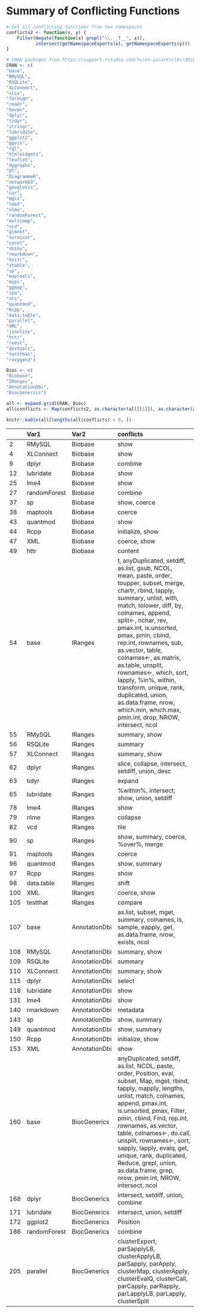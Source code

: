 <!-- README.md is generated from README.Rmd. Please edit that file -->
Summary of Conflicting Functions
================================

``` r
# Get all conflicting functions from two namespaces
conflicts2 <- function(x, y) {
    Filter(Negate(function(x) grepl("\\.__T__", x)),
           intersect(getNamespaceExports(x), getNamespaceExports(y)))
}

# CRAN packages from https://support.rstudio.com/hc/en-us/articles/201057987-Quick-list-of-useful-R-packages
CRAN <- c(
"base",
"RMySQL",
"RSQLite",
"XLConnect",
"xlsx",
"foreign",
"readr",
"haven",
"dplyr",
"tidyr",
"stringr",
"lubridate",
"ggplot2",
"ggvis",
"rgl",
"htmlwidgets",
"leaflet",
"dygraphs",
"DT",
"DiagrammeR",
"networkD3",
"googleVis",
"car",
"mgcv",
"lme4",
"nlme",
"randomForest",
"multcomp",
"vcd",
"glmnet",
"survival",
"caret",
"shiny",
"rmarkdown",
"knitr",
"xtable",
"sp",
"maptools",
"maps",
"ggmap",
"zoo",
"xts",
"quantmod",
"Rcpp",
"data.table",
"parallel",
"XML",
"jsonlite",
"httr",
"rvest",
"devtools",
"testthat",
"roxygen2")

Bioc <- c(
"Biobase",
"IRanges",
"AnnotationDbi",
"BiocGenerics")

all <- expand.grid(CRAN, Bioc)
all$conflicts <- Map(conflicts2, as.character(all[[1]]), as.character(all[[2]]))

knitr::kable(all[lengths(all$conflicts) > 0, ])
```

|     | Var1         | Var2          | conflicts                                                                                                                                                                                                                                                                                                                                                                                                                                                                                                               |
|-----|:-------------|:--------------|:------------------------------------------------------------------------------------------------------------------------------------------------------------------------------------------------------------------------------------------------------------------------------------------------------------------------------------------------------------------------------------------------------------------------------------------------------------------------------------------------------------------------|
| 2   | RMySQL       | Biobase       | show                                                                                                                                                                                                                                                                                                                                                                                                                                                                                                                    |
| 4   | XLConnect    | Biobase       | show                                                                                                                                                                                                                                                                                                                                                                                                                                                                                                                    |
| 9   | dplyr        | Biobase       | combine                                                                                                                                                                                                                                                                                                                                                                                                                                                                                                                 |
| 12  | lubridate    | Biobase       | show                                                                                                                                                                                                                                                                                                                                                                                                                                                                                                                    |
| 25  | lme4         | Biobase       | show                                                                                                                                                                                                                                                                                                                                                                                                                                                                                                                    |
| 27  | randomForest | Biobase       | combine                                                                                                                                                                                                                                                                                                                                                                                                                                                                                                                 |
| 37  | sp           | Biobase       | show, coerce                                                                                                                                                                                                                                                                                                                                                                                                                                                                                                            |
| 38  | maptools     | Biobase       | coerce                                                                                                                                                                                                                                                                                                                                                                                                                                                                                                                  |
| 43  | quantmod     | Biobase       | show                                                                                                                                                                                                                                                                                                                                                                                                                                                                                                                    |
| 44  | Rcpp         | Biobase       | initialize, show                                                                                                                                                                                                                                                                                                                                                                                                                                                                                                        |
| 47  | XML          | Biobase       | coerce, show                                                                                                                                                                                                                                                                                                                                                                                                                                                                                                            |
| 49  | httr         | Biobase       | content                                                                                                                                                                                                                                                                                                                                                                                                                                                                                                                 |
| 54  | base         | IRanges       | t, anyDuplicated, setdiff, as.list, gsub, NCOL, mean, paste, order, toupper, subset, merge, chartr, rbind, tapply, summary, unlist, with, match, tolower, diff, by, colnames, append, split\<-, nchar, rev, pmax.int, is.unsorted, pmax, pmin, cbind, rep.int, rownames, sub, as.vector, table, colnames\<-, as.matrix, as.table, unsplit, rownames\<-, which, sort, lapply, %in%, within, transform, unique, rank, duplicated, union, as.data.frame, nrow, which.min, which.max, pmin.int, drop, NROW, intersect, ncol |
| 55  | RMySQL       | IRanges       | summary, show                                                                                                                                                                                                                                                                                                                                                                                                                                                                                                           |
| 56  | RSQLite      | IRanges       | summary                                                                                                                                                                                                                                                                                                                                                                                                                                                                                                                 |
| 57  | XLConnect    | IRanges       | summary, show                                                                                                                                                                                                                                                                                                                                                                                                                                                                                                           |
| 62  | dplyr        | IRanges       | slice, collapse, intersect, setdiff, union, desc                                                                                                                                                                                                                                                                                                                                                                                                                                                                        |
| 63  | tidyr        | IRanges       | expand                                                                                                                                                                                                                                                                                                                                                                                                                                                                                                                  |
| 65  | lubridate    | IRanges       | %within%, intersect, show, union, setdiff                                                                                                                                                                                                                                                                                                                                                                                                                                                                               |
| 78  | lme4         | IRanges       | show                                                                                                                                                                                                                                                                                                                                                                                                                                                                                                                    |
| 79  | nlme         | IRanges       | collapse                                                                                                                                                                                                                                                                                                                                                                                                                                                                                                                |
| 82  | vcd          | IRanges       | tile                                                                                                                                                                                                                                                                                                                                                                                                                                                                                                                    |
| 90  | sp           | IRanges       | show, summary, coerce, %over%, merge                                                                                                                                                                                                                                                                                                                                                                                                                                                                                    |
| 91  | maptools     | IRanges       | coerce                                                                                                                                                                                                                                                                                                                                                                                                                                                                                                                  |
| 96  | quantmod     | IRanges       | show, summary                                                                                                                                                                                                                                                                                                                                                                                                                                                                                                           |
| 97  | Rcpp         | IRanges       | show                                                                                                                                                                                                                                                                                                                                                                                                                                                                                                                    |
| 98  | data.table   | IRanges       | shift                                                                                                                                                                                                                                                                                                                                                                                                                                                                                                                   |
| 100 | XML          | IRanges       | coerce, show                                                                                                                                                                                                                                                                                                                                                                                                                                                                                                            |
| 105 | testthat     | IRanges       | compare                                                                                                                                                                                                                                                                                                                                                                                                                                                                                                                 |
| 107 | base         | AnnotationDbi | as.list, subset, mget, summary, colnames, ls, sample, eapply, get, as.data.frame, nrow, exists, ncol                                                                                                                                                                                                                                                                                                                                                                                                                    |
| 108 | RMySQL       | AnnotationDbi | summary, show                                                                                                                                                                                                                                                                                                                                                                                                                                                                                                           |
| 109 | RSQLite      | AnnotationDbi | summary                                                                                                                                                                                                                                                                                                                                                                                                                                                                                                                 |
| 110 | XLConnect    | AnnotationDbi | summary, show                                                                                                                                                                                                                                                                                                                                                                                                                                                                                                           |
| 115 | dplyr        | AnnotationDbi | select                                                                                                                                                                                                                                                                                                                                                                                                                                                                                                                  |
| 118 | lubridate    | AnnotationDbi | show                                                                                                                                                                                                                                                                                                                                                                                                                                                                                                                    |
| 131 | lme4         | AnnotationDbi | show                                                                                                                                                                                                                                                                                                                                                                                                                                                                                                                    |
| 140 | rmarkdown    | AnnotationDbi | metadata                                                                                                                                                                                                                                                                                                                                                                                                                                                                                                                |
| 143 | sp           | AnnotationDbi | show, summary                                                                                                                                                                                                                                                                                                                                                                                                                                                                                                           |
| 149 | quantmod     | AnnotationDbi | show, summary                                                                                                                                                                                                                                                                                                                                                                                                                                                                                                           |
| 150 | Rcpp         | AnnotationDbi | initialize, show                                                                                                                                                                                                                                                                                                                                                                                                                                                                                                        |
| 153 | XML          | AnnotationDbi | show                                                                                                                                                                                                                                                                                                                                                                                                                                                                                                                    |
| 160 | base         | BiocGenerics  | anyDuplicated, setdiff, as.list, NCOL, paste, order, Position, eval, subset, Map, mget, rbind, tapply, mapply, lengths, unlist, match, colnames, append, pmax.int, is.unsorted, pmax, Filter, pmin, cbind, Find, rep.int, rownames, as.vector, table, colnames\<-, do.call, unsplit, rownames\<-, sort, sapply, lapply, evalq, get, unique, rank, duplicated, Reduce, grepl, union, as.data.frame, grep, nrow, pmin.int, NROW, intersect, ncol                                                                          |
| 168 | dplyr        | BiocGenerics  | intersect, setdiff, union, combine                                                                                                                                                                                                                                                                                                                                                                                                                                                                                      |
| 171 | lubridate    | BiocGenerics  | intersect, union, setdiff                                                                                                                                                                                                                                                                                                                                                                                                                                                                                               |
| 172 | ggplot2      | BiocGenerics  | Position                                                                                                                                                                                                                                                                                                                                                                                                                                                                                                                |
| 186 | randomForest | BiocGenerics  | combine                                                                                                                                                                                                                                                                                                                                                                                                                                                                                                                 |
| 205 | parallel     | BiocGenerics  | clusterExport, parSapplyLB, clusterApplyLB, parSapply, parApply, clusterMap, clusterApply, clusterEvalQ, clusterCall, parCapply, parRapply, parLapplyLB, parLapply, clusterSplit                                                                                                                                                                                                                                                                                                                                        |
